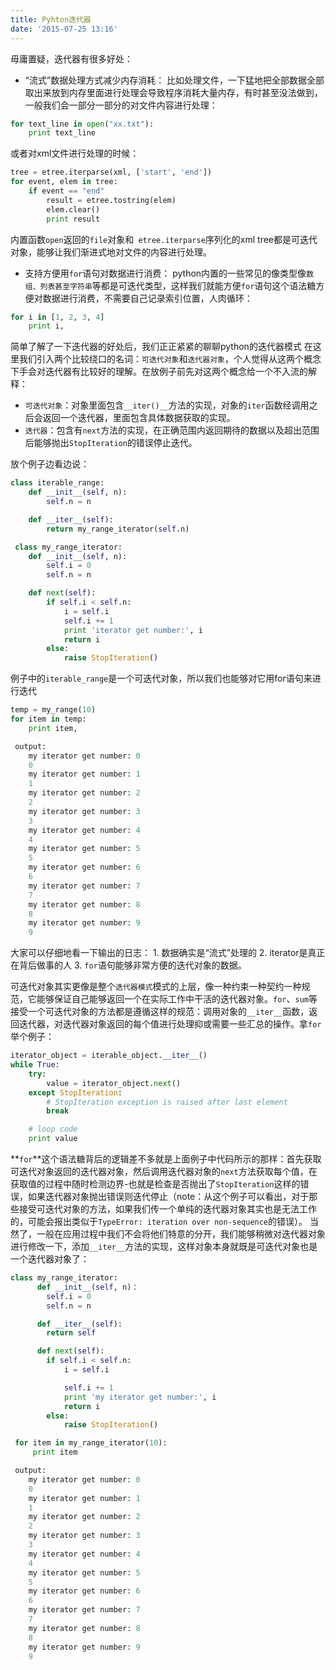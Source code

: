 ```yaml
---
title: Pyhton迭代器
date: '2015-07-25 13:16'
---
```


毋庸置疑，迭代器有很多好处：
- “流式”数据处理方式减少内存消耗：
比如处理文件，一下猛地把全部数据全部取出来放到内存里面进行处理会导致程序消耗大量内存，有时甚至没法做到，一般我们会一部分一部分的对文件内容进行处理：
```python
for text_line in open("xx.txt"):
    print text_line
```
或者对xml文件进行处理的时候：
```python
tree = etree.iterparse(xml, ['start', 'end'])
for event, elem in tree:
	if event == "end"
		result = etree.tostring(elem)
		elem.clear()
		print result
```
内置函数`open`返回的`file`对象和` etree.iterparse`序列化的xml tree都是可迭代对象，能够让我们渐进式地对文件的内容进行处理。

- 支持方便用`for`语句对数据进行消费：
python内置的一些常见的像类型像`数组、列表甚至字符串`等都是可迭代类型，这样我们就能方便`for`语句这个语法糖方便对数据进行消费，不需要自己记录索引位置，人肉循环：
```python
for i in [1, 2, 3, 4]
    print i,
```

简单了解了一下迭代器的好处后，我们正正紧紧的聊聊python的迭代器模式
在这里我们引入两个比较绕口的名词：`可迭代对象`和`迭代器对象`，个人觉得从这两个概念下手会对迭代器有比较好的理解。在放例子前先对这两个概念给一个不入流的解释：
- `可迭代对象`：对象里面包含`__iter()__`方法的实现，对象的`iter`函数经调用之后会返回一个迭代器，里面包含具体数据获取的实现。
- `迭代器`：包含有`next`方法的实现，在正确范围内返回期待的数据以及超出范围后能够抛出`StopIteration`的错误停止迭代。

放个例子边看边说：
```python
class iterable_range:
    def __init__(self, n):
        self.n = n

    def __iter__(self):
        return my_range_iterator(self.n)

 class my_range_iterator:
    def __init__(self, n):
        self.i = 0
        self.n = n

    def next(self):
        if self.i < self.n:
            i = self.i
            self.i += 1
            print 'iterator get number:', i
            return i
        else:
            raise StopIteration()

```

例子中的`iterable_range`是一个可迭代对象，所以我们也能够对它用for语句来进行迭代

```python
temp = my_range(10)
for item in temp:
    print item,

 output:
    my iterator get number: 0
    0
    my iterator get number: 1
    1
    my iterator get number: 2
    2
    my iterator get number: 3
    3
    my iterator get number: 4
    4
    my iterator get number: 5
    5
    my iterator get number: 6
    6
    my iterator get number: 7
    7
    my iterator get number: 8
    8
    my iterator get number: 9
    9
```

大家可以仔细地看一下输出的日志：
    1.  数据确实是“流式”处理的
    2.  iterator是真正在背后做事的人
    3. `for`语句能够非常方便的迭代对象的数据。

可迭代对象其实更像是整个`迭代器模式`模式的上层，像一种约束一种契约一种规范，它能够保证自己能够返回一个在实际工作中干活的迭代器对象。`for`、`sum`等接受一个可迭代对象的方法都是遵循这样的规范：调用对象的`__iter__`函数，返回迭代器，对迭代器对象返回的每个值进行处理抑或需要一些汇总的操作。拿`for`举个例子：

```python
iterator_object = iterable_object.__iter__()
while True:
    try:
        value = iterator_object.next()
    except StopIteration:
        # StopIteration exception is raised after last element
        break

    # loop code
    print value
```

**`for`**这个语法糖背后的逻辑差不多就是上面例子中代码所示的那样：首先获取可迭代对象返回的迭代器对象，然后调用迭代器对象的`next`方法获取每个值，在获取值的过程中随时检测边界-也就是检查是否抛出了`StopIteration`这样的错误，如果迭代器对象抛出错误则迭代停止（note：从这个例子可以看出，对于那些接受可迭代对象的方法，如果我们传一个单纯的迭代器对象其实也是无法工作的，可能会报出类似于`TypeError: iteration over non-sequence`的错误）。
当然了，一般在应用过程中我们不会将他们特意的分开，我们能够稍微对迭代器对象进行修改一下，添加`__iter__`方法的实现，这样对象本身就既是可迭代对象也是一个迭代器对象了：

```python
class my_range_iterator:
      def __init__(self, n)：
        self.i = 0
        self.n = n

      def __iter__(self):
        return self

      def next(self):
        if self.i < self.n:
            i = self.i

            self.i += 1
            print 'my iterator get number:', i
            return i
        else:
            raise StopIteration()

 for item in my_range_iterator(10):
     print item

 output:
    my iterator get number: 0
    0
    my iterator get number: 1
    1
    my iterator get number: 2
    2
    my iterator get number: 3
    3
    my iterator get number: 4
    4
    my iterator get number: 5
    5
    my iterator get number: 6
    6
    my iterator get number: 7
    7
    my iterator get number: 8
    8
    my iterator get number: 9
    9
```
